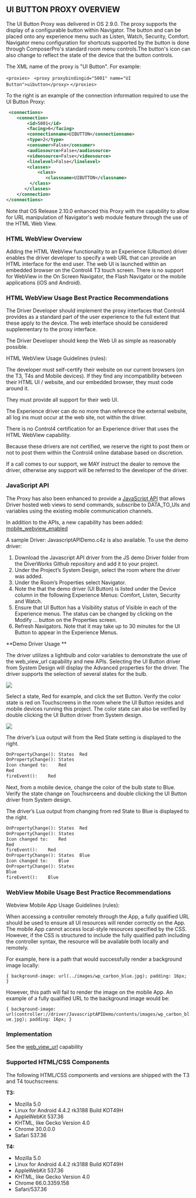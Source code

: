## UI BUTTON PROXY OVERVIEW

The UI Button Proxy was delivered in OS 2.9.0. The proxy supports the display of a configurable button within Navigator. The button and can be placed onto any experience menu such as Listen, Watch, Security, Comfort. Navigator menu configuration for shortcuts supported by the button is done through ComposerPro's standard room menu controls.The button's icon can also change to reflect the state of the device that the button controls.

The XML name of the proxy is "UI Button". For example:

`<proxies>`
  `<proxy proxybindingid="5001" name="UI Button">uibutton</proxy>`
`</proxies>`


To the right is an example of the connection information required to use the UI Button Proxy:

```xml
 <connections>
    <connection>
        <id>5001</id>
        <facing>6</facing>
        <connectionname>UIBUTTON</connectionname>
        <type>2</type>
        <consumer>False</consumer>
        <audiosource>False</audiosource>
        <videosource>False</videosource>
        <linelevel>False</linelevel>
        <classes>
            <class>
               <classname>UIBUTTON</classname>
         </class>
       </classes>
    </connection>
</connections>
```


Note that OS Release 2.10.0 enhanced this Proxy with the capability to allow for URL manipulation of Navigator's web module feature through the use of the HTML Web View.

### HTML WebView Overview
Adding the HTML WebView functionality to an Experience (UIbutton) driver enables the driver developer to specify a web URL that can provide an HTML interface for the end user. The web UI is launched within an embedded browser on the Control4 T3 touch screen. There is no support for WebView in the On Screen Navigator, the Flash Navigator or the mobile applications (iOS and Android).

### HTML WebView Usage Best Practice Recommendations
The Driver Developer should implement the proxy interfaces that Control4 provides as a standard part of the user 
experience to the full extent that these apply to the device. The web interface should be considered supplementary to 
the proxy interface.

The Driver Developer should keep the Web UI as simple as reasonably possible.

HTML WebView Usage Guidelines (rules):

The developer must self-certify their website on our current browsers (on the T3, T4s and Mobile devices). If they find any incompatibility between their HTML UI / website, and our embedded browser, they must code around it.

They must provide all support for their web UI.

The Experience driver can do no more than reference the external website, all log ins must occur at the web site, not within the driver.

There is no Control4 certification for an Experience driver that uses the HTML WebView capability.
 
Because these drivers are not certified, we reserve the right to post them or not to post them within the Control4 online database based on discretion.

If a call comes to our support, we MAY instruct the dealer to remove the driver, otherwise any support will be referred to the developer of the driver.


### JavaScript API

The Proxy has also been enhanced to  provide a [JavaScript API][1] that allows Driver hosted web views to send commands, subscribe to DATA\_TO\_UIs and variables using the existing mobile communication channels.

In addition to the APIs, a new capability has been added: [mobile\_webview\_enabled][2]

A sample Driver: JavascriptAPIDemo.c4z is also available. To use the demo driver:

1. Download the Javascript API driver from the JS demo Driver folder from the DiverWorks Github repository and add it to your project.
2. Under the Project’s System Design, select the room where the driver was added.
3. Under the Room’s Properties select Navigator.
4. Note the that the demo driver (UI Button) is listed under the Device column in the following Experience Menus: Comfort, Listen, Security and Watch.
5. Ensure that UI Button has a Visibility status of Visible in each of the Experience menus. The status can be changed by clicking on the Modify … button on the Properties screen.
6. Refresh Navigators. Note that it may take up to 30 minutes for the UI Button to appear in the Experience Menus. 


**Demo Driver Usage **

The driver utilizes a lightbulb and color variables to demonstrate the use of the web\_view\_url capability and new APIs. Selecting the UI Button driver from System Design will display the Advanced properties for the driver.  The driver supports the selection of several states for the bulb.

<img src="images/103_1-01.png"/>

Select a state, Red for example, and click the set Button. Verify the color state is red on Touchscreens in the room where the UI Button resides and mobile devices running this project. The color state can also be verified by double clicking the UI Button driver from System design. 


<img src="images/103_1-02.png"/>

The driver’s Lua output will from the Red State setting is displayed to the right. 

```xml
OnPropertyChange():	States	Red
OnPropertyChange():	States
Icon changed to:	Red
Red
fireEvent():	Red
```

Next, from a mobile device, change the color of the bulb state to Blue. Verify the state change on Touchsrceens and double clicking the UI Button driver from System design.

The driver’s Lua output from changing from red State to Blue is displayed to the right. 

```xml
OnPropertyChange():	States	Red
OnPropertyChange():	States
Icon changed to:	Red
Red
fireEvent():	Red
OnPropertyChange():	States	Blue
Icon changed to:	Blue
OnPropertyChange():	States
Blue
fireEvent():	Blue
```


### WebView Mobile Usage Best Practice Recommendations

Webview Mobile App Usage Guidelines (rules):

When accessing a controller remotely through the App, a fully qualified URL should be used to ensure all UI resources will render correctly on the App. The mobile App cannot access local-style resources specified by the CSS. However, if the CSS is structured to include the fully qualified path including the controller syntax, the resource will be available both locally and remotely. 

For example, here is a path that would successfully render a background image locally: 

 `{ background-image: url(../images/wp_carbon_blue.jpg); padding: 16px; } ` 

However, this path will fail to render the  image on the mobile App. An example of a fully qualified URL to the background image would be: 

`{ background-image: url(controller://driver/JavascriptAPIDemo/contents/images/wp_carbon_blue.jpg); padding: 16px; }`


### Implementation
See the [web\_view\_url][3] capability


### Supported HTML/CSS Components

The following HTML/CSS components and versions are shipped with the T3 and T4 touchscreens:

**T3:**

- Mozilla 5.0
- Linux for Android 4.4.2 rk3188 Build KOT49H 
- AppleWebKit 537.36 
- KHTML, like Gecko Version 4.0 
- Chrome 30.0.0.0 
- Safari 537.36


**T4:**

- Mozilla 5.0
- Linux for Android 4.4.2 rk3188 Build KOT49H 
- AppleWebKit 537.36
- KHTML, like Gecko Version 4.0 
- Chrome 66.0.3359.158 
- Safari/537.36

[1]:	https://control4.github.io/docs-driverworks-proxyprotocol/#ui-button-proxy-webview-javascript-api
[2]:	#mobile_web_view_enabled
[3]:	#web_view_url